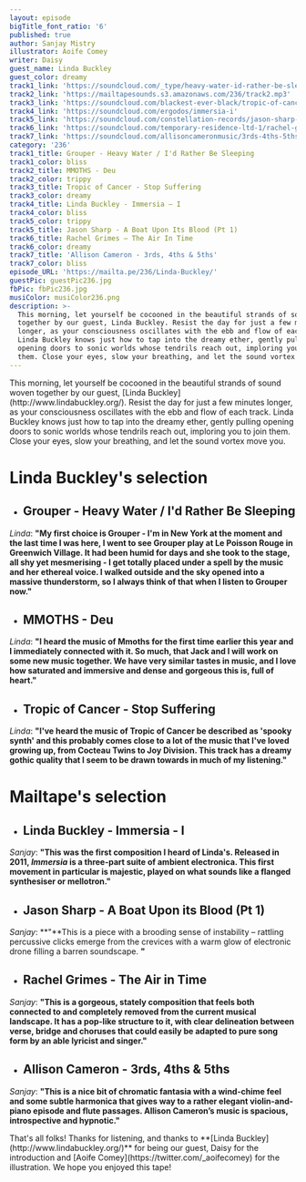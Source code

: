 ```yaml
---
layout: episode
bigTitle_font_ratio: '6'
published: true
author: Sanjay Mistry
illustrator: Aoife Comey
writer: Daisy
guest_name: Linda Buckley
guest_color: dreamy
track1_link: 'https://soundcloud.com/_type/heavy-water-id-rather-be-sleeping?in=_type/sets/grouper-dragging-a-dead-deer-up-a-hill'
track2_link: 'https://mailtapesounds.s3.amazonaws.com/236/track2.mp3'
track3_link: 'https://soundcloud.com/blackest-ever-black/tropic-of-cancer-stop-suffering'
track4_link: 'https://soundcloud.com/ergodos/immersia-i'
track5_link: 'https://soundcloud.com/constellation-records/jason-sharp-a-boat-upon-its-blood-pt-1'
track6_link: 'https://soundcloud.com/temporary-residence-ltd-1/rachel-grimes-the-air-in-time-1'
track7_link: 'https://soundcloud.com/allisoncameronmusic/3rds-4ths-5ths'
category: '236'
track1_title: Grouper - Heavy Water / I'd Rather Be Sleeping
track1_color: bliss
track2_title: MMOTHS - Deu
track2_color: trippy
track3_title: Tropic of Cancer - Stop Suffering
track3_color: dreamy
track4_title: Linda Buckley - Immersia – I
track4_color: bliss
track5_color: trippy
track5_title: Jason Sharp - A Boat Upon Its Blood (Pt 1)
track6_title: Rachel Grimes – The Air In Time
track6_color: dreamy
track7_title: 'Allison Cameron - 3rds, 4ths & 5ths'
track7_color: bliss
episode_URL: 'https://mailta.pe/236/Linda-Buckley/'
guestPic: guestPic236.jpg
fbPic: fbPic236.jpg
musiColor: musiColor236.png
description: >-
  This morning, let yourself be cocooned in the beautiful strands of sound woven
  together by our guest, Linda Buckley. Resist the day for just a few minutes
  longer, as your consciousness oscillates with the ebb and flow of each track.
  Linda Buckley knows just how to tap into the dreamy ether, gently pulling
  opening doors to sonic worlds whose tendrils reach out, imploring you to join
  them. Close your eyes, slow your breathing, and let the sound vortex move you.
---
```

<p id="introduction">
This morning, let yourself be cocooned in the beautiful strands of sound woven together by our guest, [Linda Buckley](http://www.lindabuckley.org/). Resist the day for just a few minutes longer, as your consciousness oscillates with the ebb and flow of each track. Linda Buckley knows just how to tap into the dreamy ether, gently pulling opening doors to sonic worlds whose tendrils reach out, imploring you to join them. Close your eyes, slow your breathing, and let the sound vortex move you.</p>


# **Linda Buckley's selection**

+ ## Grouper - Heavy Water / I'd Rather Be Sleeping
_Linda_: **"**My first choice is Grouper - I'm in New York at the moment and the last time I was here, I went to see Grouper play at Le Poisson Rouge in Greenwich Village. It had been humid for days and she took to the stage, all shy yet mesmerising - I get totally placed under a spell by the music and her ethereal voice. I walked outside and the sky opened into a massive thunderstorm, so I always think of that when I listen to Grouper now.**"**


+ ## MMOTHS - Deu
_Linda_: **"**I heard the music of Mmoths for the first time earlier this year and I immediately connected with it. So much, that Jack and I will work on some new music together. We have very similar tastes in music, and I love how saturated and immersive and dense and gorgeous this is, full of heart.**"**

+ ## Tropic of Cancer - Stop Suffering 
_Linda_: **"**I've heard the music of Tropic of Cancer be described as 'spooky synth' and this probably comes close to a lot of the music that I've loved growing up, from Cocteau Twins to Joy Division. This track has a dreamy gothic quality that I seem to be drawn towards in much of my listening.**"**

# **Mailtape's selection**

+ ## Linda Buckley - Immersia - I
_Sanjay_: **"**This was the first composition I heard of Linda's. Released in 2011, _Immersia_ is a three-part suite of ambient electronica. This first movement in particular is majestic, played on what sounds like a flanged synthesiser or mellotron.**"**

+ ## Jason Sharp - A Boat Upon its Blood (Pt 1)
_Sanjay_: **"**This is a piece with a brooding sense of instability – rattling percussive clicks emerge from the crevices with a warm glow of electronic drone filling a barren soundscape. **"**

+ ## Rachel Grimes - The Air in Time
_Sanjay_: **"**This is a gorgeous, stately composition that feels both connected to and completely removed from the current musical landscape. It has a pop-like structure to it, with clear delineation between verse, bridge and choruses that could easily be adapted to pure song form by an able lyricist and singer.**"**

+ ## Allison Cameron - 3rds, 4ths & 5ths
_Sanjay_: **"**This is a nice bit of chromatic fantasia with a wind-chime feel and some subtle harmonica that gives way to a rather elegant violin-and-piano episode and flute passages. Allison Cameron’s music is spacious, introspective and hypnotic.**"**

<p id="outroduction">That's all folks! Thanks for listening, and thanks to **[Linda Buckley](http://www.lindabuckley.org/)** for being our guest, Daisy for the introduction and [Aoife Comey](https://twitter.com/_aoifecomey) for the illustration. We hope you enjoyed this tape!</p>
